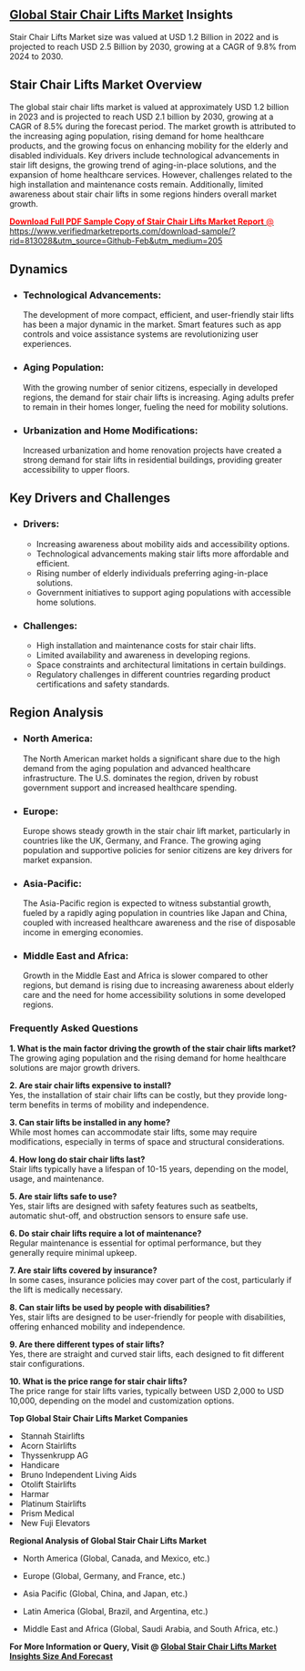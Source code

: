 <h2><a href="https://www.verifiedmarketreports.com/download-sample/?rid=813028&amp;utm_source=Github&amp;utm_medium=205" target="_blank">Global Stair Chair Lifts Market</a> Insights</h2><p>Stair Chair Lifts Market size was valued at USD 1.2 Billion in 2022 and is projected to reach USD 2.5 Billion by 2030, growing at a CAGR of 9.8% from 2024 to 2030.</p><p> <h2>Stair Chair Lifts Market Overview</h2> <p>The global stair chair lifts market is valued at approximately USD 1.2 billion in 2023 and is projected to reach USD 2.1 billion by 2030, growing at a CAGR of 8.5% during the forecast period. The market growth is attributed to the increasing aging population, rising demand for home healthcare products, and the growing focus on enhancing mobility for the elderly and disabled individuals. Key drivers include technological advancements in stair lift designs, the growing trend of aging-in-place solutions, and the expansion of home healthcare services. However, challenges related to the high installation and maintenance costs remain. Additionally, limited awareness about stair chair lifts in some regions hinders overall market growth.</p> <p><a href="#"><p><span class=""><span style="color: #ff0000;"><strong>Download Full PDF Sample Copy of Stair Chair Lifts Market Report</strong> @ </span><a href="https://www.verifiedmarketreports.com/download-sample/?rid=813028&amp;utm_source=Github-Feb&amp;utm_medium=205" target="_blank">https://www.verifiedmarketreports.com/download-sample/?rid=813028&amp;utm_source=Github-Feb&amp;utm_medium=205</a></span></p></a></p> <h2>Dynamics</h2> <ul> <li><h3>Technological Advancements:</h3> The development of more compact, efficient, and user-friendly stair lifts has been a major dynamic in the market. Smart features such as app controls and voice assistance systems are revolutionizing user experiences.</li> <li><h3>Aging Population:</h3> With the growing number of senior citizens, especially in developed regions, the demand for stair chair lifts is increasing. Aging adults prefer to remain in their homes longer, fueling the need for mobility solutions.</li> <li><h3>Urbanization and Home Modifications:</h3> Increased urbanization and home renovation projects have created a strong demand for stair lifts in residential buildings, providing greater accessibility to upper floors.</li> </ul> <h2>Key Drivers and Challenges</h2> <ul> <li><h3>Drivers:</h3> <ul> <li>Increasing awareness about mobility aids and accessibility options.</li> <li>Technological advancements making stair lifts more affordable and efficient.</li> <li>Rising number of elderly individuals preferring aging-in-place solutions.</li> <li>Government initiatives to support aging populations with accessible home solutions.</li> </ul> </li> <li><h3>Challenges:</h3> <ul> <li>High installation and maintenance costs for stair chair lifts.</li> <li>Limited availability and awareness in developing regions.</li> <li>Space constraints and architectural limitations in certain buildings.</li> <li>Regulatory challenges in different countries regarding product certifications and safety standards.</li> </ul> </li> </ul> <h2>Region Analysis</h2> <ul> <li><h3>North America:</h3> The North American market holds a significant share due to the high demand from the aging population and advanced healthcare infrastructure. The U.S. dominates the region, driven by robust government support and increased healthcare spending.</li> <li><h3>Europe:</h3> Europe shows steady growth in the stair chair lift market, particularly in countries like the UK, Germany, and France. The growing aging population and supportive policies for senior citizens are key drivers for market expansion.</li> <li><h3>Asia-Pacific:</h3> The Asia-Pacific region is expected to witness substantial growth, fueled by a rapidly aging population in countries like Japan and China, coupled with increased healthcare awareness and the rise of disposable income in emerging economies.</li> <li><h3>Middle East and Africa:</h3> Growth in the Middle East and Africa is slower compared to other regions, but demand is rising due to increasing awareness about elderly care and the need for home accessibility solutions in some developed regions.</li> </ul> <h3>Frequently Asked Questions</h3> <p><strong>1. What is the main factor driving the growth of the stair chair lifts market?</strong><br> The growing aging population and the rising demand for home healthcare solutions are major growth drivers.</p> <p><strong>2. Are stair chair lifts expensive to install?</strong><br> Yes, the installation of stair chair lifts can be costly, but they provide long-term benefits in terms of mobility and independence.</p> <p><strong>3. Can stair lifts be installed in any home?</strong><br> While most homes can accommodate stair lifts, some may require modifications, especially in terms of space and structural considerations.</p> <p><strong>4. How long do stair chair lifts last?</strong><br> Stair lifts typically have a lifespan of 10-15 years, depending on the model, usage, and maintenance.</p> <p><strong>5. Are stair lifts safe to use?</strong><br> Yes, stair lifts are designed with safety features such as seatbelts, automatic shut-off, and obstruction sensors to ensure safe use.</p> <p><strong>6. Do stair chair lifts require a lot of maintenance?</strong><br> Regular maintenance is essential for optimal performance, but they generally require minimal upkeep.</p> <p><strong>7. Are stair lifts covered by insurance?</strong><br> In some cases, insurance policies may cover part of the cost, particularly if the lift is medically necessary.</p> <p><strong>8. Can stair lifts be used by people with disabilities?</strong><br> Yes, stair lifts are designed to be user-friendly for people with disabilities, offering enhanced mobility and independence.</p> <p><strong>9. Are there different types of stair lifts?</strong><br> Yes, there are straight and curved stair lifts, each designed to fit different stair configurations.</p> <p><strong>10. What is the price range for stair chair lifts?</strong><br> The price range for stair lifts varies, typically between USD 2,000 to USD 10,000, depending on the model and customization options.</p> </p><p><strong>Top Global Stair Chair Lifts Market Companies</strong></p><div data-test-id=""><p><li>Stannah Stairlifts</li><li> Acorn Stairlifts</li><li> Thyssenkrupp AG</li><li> Handicare</li><li> Bruno Independent Living Aids</li><li> Otolift Stairlifts</li><li> Harmar</li><li> Platinum Stairlifts</li><li> Prism Medical</li><li> New Fuji Elevators</li></p><div><strong>Regional Analysis of&nbsp;Global Stair Chair Lifts Market</strong></div><ul><li dir="ltr"><p dir="ltr">North America&nbsp;(Global, Canada, and Mexico, etc.)</p></li><li dir="ltr"><p dir="ltr">Europe (Global, Germany, and France, etc.)</p></li><li dir="ltr"><p dir="ltr">Asia Pacific&nbsp;(Global, China, and Japan, etc.)</p></li><li dir="ltr"><p dir="ltr">Latin America&nbsp;(Global, Brazil, and Argentina, etc.)</p></li><li dir="ltr">Middle East and Africa&nbsp;(Global, Saudi Arabia, and South Africa, etc.)</li></ul><p><strong>For More Information or Query, Visit @&nbsp;</strong><strong><a href="https://www.verifiedmarketreports.com/product/stair-chair-lifts-market/?utm_source=Github&amp;utm_medium=205" target="_blank">Global Stair Chair Lifts Market Insights Size And Forecast</a></strong></p></div>
